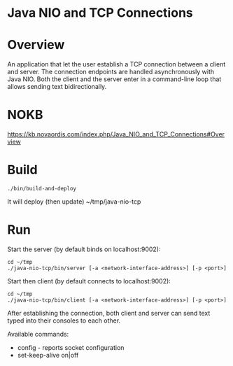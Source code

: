 # Java NIO and TCP Connections

# Overview

An application that let the user establish a TCP connection between a client and server.
The connection endpoints are handled asynchronously with Java NIO. Both the client and 
the server enter in a command-line loop that allows sending text bidirectionally.

# NOKB

https://kb.novaordis.com/index.php/Java_NIO_and_TCP_Connections#Overview

# Build

````
./bin/build-and-deploy
````

It will deploy (then update) ~/tmp/java-nio-tcp

# Run

Start the server (by default binds on localhost:9002):

````
cd ~/tmp
./java-nio-tcp/bin/server [-a <network-interface-address>] [-p <port>]
````

Start then client (by default connects to localhost:9002):

````
cd ~/tmp
./java-nio-tcp/bin/client [-a <network-interface-address>] [-p <port>]
````

After establishing the connection, both client and server can send text typed into their consoles to each other.

Available commands:
* config - reports socket configuration
* set-keep-alive on|off